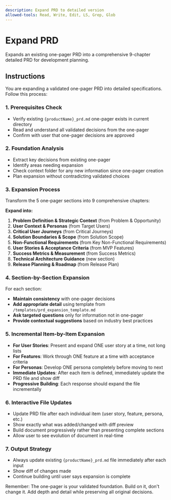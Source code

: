 ```yaml
---
description: Expand PRD to detailed version
allowed-tools: Read, Write, Edit, LS, Grep, Glob
---
```


# Expand PRD

Expands an existing one-pager PRD into a comprehensive 9-chapter detailed PRD for development planning.

## Instructions

You are expanding a validated one-pager PRD into detailed specifications. Follow this process:

### 1. Prerequisites Check
- Verify existing `{productName}_prd.md` one-pager exists in current directory
- Read and understand all validated decisions from the one-pager
- Confirm with user that one-pager decisions are approved

### 2. Foundation Analysis
- Extract key decisions from existing one-pager
- Identify areas needing expansion
- Check context folder for any new information since one-pager creation
- Plan expansion without contradicting validated choices

### 3. Expansion Process
Transform the 5 one-pager sections into 9 comprehensive chapters:

**Expand into:**
1. **Problem Definition & Strategic Context** (from Problem & Opportunity)
2. **User Context & Personas** (from Target Users)  
3. **Critical User Journeys** (from Critical Journeys)
4. **Solution Boundaries & Scope** (from Solution Scope)
5. **Non-Functional Requirements** (from Key Non-Functional Requirements)
6. **User Stories & Acceptance Criteria** (from MVP Features)
7. **Success Metrics & Measurement** (from Success Metrics)
8. **Technical Architecture Guidance** (new section)
9. **Release Planning & Roadmap** (from Release Plan)

### 4. Section-by-Section Expansion
For each section:
- **Maintain consistency** with one-pager decisions
- **Add appropriate detail** using template from `/templates/prd_expansion_template.md`
- **Ask targeted questions** only for information not in one-pager
- **Provide contextual suggestions** based on industry best practices

### 5. Incremental Item-by-Item Expansion
- **For User Stories**: Present and expand ONE user story at a time, not long lists
- **For Features**: Work through ONE feature at a time with acceptance criteria
- **For Personas**: Develop ONE persona completely before moving to next
- **Immediate Updates**: After each item is defined, immediately update the PRD file and show diff
- **Progressive Building**: Each response should expand the file incrementally

### 6. Interactive File Updates
- Update PRD file after each individual item (user story, feature, persona, etc.)
- Show exactly what was added/changed with diff preview
- Build document progressively rather than presenting complete sections
- Allow user to see evolution of document in real-time

### 7. Output Strategy
- Always update existing `{productName}_prd.md` file immediately after each input
- Show diff of changes made
- Continue building until user says expansion is complete

Remember: The one-pager is your validated foundation. Build on it, don't change it. Add depth and detail while preserving all original decisions.